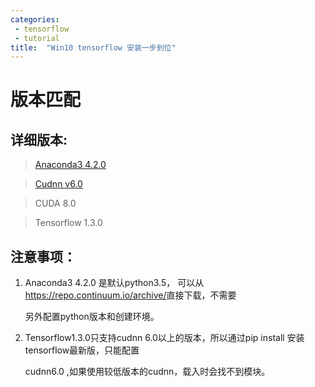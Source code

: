 ```yaml
---
categories:
 - tensorflow
 - tutorial
title:  "Win10 tensorflow 安装一步到位"
---
```


# 版本匹配
## 详细版本:

>[Anaconda3 4.2.0](https://repo.continuum.io/archive/)

>[Cudnn v6.0](<https://developer.nvidia.com/>)

>CUDA 8.0

>Tensorflow 1.3.0

## 注意事项：

1. Anaconda3 4.2.0 是默认python3.5， 可以从<https://repo.continuum.io/archive/>直接下载，不需要

    另外配置python版本和创建环境。

2. Tensorflow1.3.0只支持cudnn 6.0以上的版本，所以通过pip install 安装tensorflow最新版，只能配置

    cudnn6.0 ,如果使用较低版本的cudnn，载入时会找不到模块。

